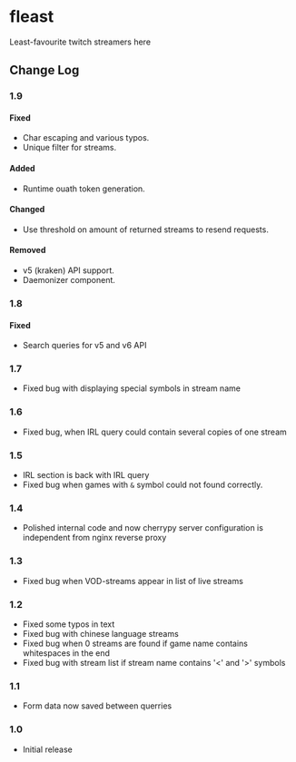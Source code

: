 # fleast
Least-favourite twitch streamers here


## Change Log
### 1.9
#### Fixed
- Char escaping and various typos.
- Unique filter for streams.

#### Added
- Runtime ouath token generation.

#### Changed
- Use threshold on amount of returned streams to resend requests.

#### Removed
- v5 (kraken) API support.
- Daemonizer component.

### 1.8
#### Fixed
- Search queries for v5 and v6 API

### 1.7
- Fixed bug with displaying special symbols in stream name
### 1.6
- Fixed bug, when IRL query could contain several copies of one stream
### 1.5
- IRL section is back with IRL query
- Fixed bug when games with `&` symbol could not found correctly.  
### 1.4
- Polished internal code and now cherrypy server configuration 
is independent from nginx reverse proxy
### 1.3
- Fixed bug when VOD-streams appear in list of live streams
### 1.2
- Fixed some typos in text
- Fixed bug with chinese language streams
- Fixed bug when 0 streams are found if game name contains whitespaces in the end
- Fixed bug with stream list if stream name contains '<' and '>' symbols
### 1.1
- Form data now saved between querries
### 1.0
- Initial release
